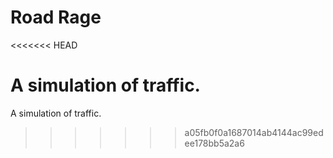 # Road Rage
<<<<<<< HEAD

A simulation of traffic.
=======
A simulation of traffic.
>>>>>>> a05fb0f0a1687014ab4144ac99edee178bb5a2a6
